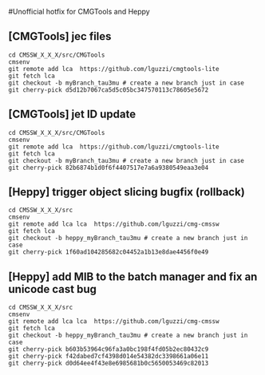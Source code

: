 #Unofficial hotfix for CMGTools and Heppy
## [CMGTools] jec files
```
cd CMSSW_X_X_X/src/CMGTools
cmsenv
git remote add lca	https://github.com/lguzzi/cmgtools-lite
git fetch lca
git checkout -b myBranch_tau3mu # create a new branch just in case
git cherry-pick d5d12b7067ca5d5c05bc347570113c78605e5672
```
## [CMGTools] jet ID update
```
cd CMSSW_X_X_X/src/CMGTools
cmsenv
git remote add lca	https://github.com/lguzzi/cmgtools-lite
git fetch lca
git checkout -b myBranch_tau3mu # create a new branch just in case
git cherry-pick 82b6874b1d0f6f4407517e7a6a9380549eaa3e04
```

## [Heppy] trigger object slicing bugfix (rollback)
```
cd CMSSW_X_X_X/src
cmsenv
git remote add lca lca	https://github.com/lguzzi/cmg-cmssw
git fetch lca
git checkout -b heppy_myBranch_tau3mu # create a new branch just in case
git cherry-pick 1f60ad104285682c04452a1b13e8dae4456f0e49
```

## [Heppy] add MIB to the batch manager and fix an unicode cast bug 
```
cd CMSSW_X_X_X/src
cmsenv
git remote add lca lca	https://github.com/lguzzi/cmg-cmssw
git fetch lca
git checkout -b heppy_myBranch_tau3mu # create a new branch just in case
git cherry-pick b603b53964c96fa3a0bc198f4fd05b2ec80432c9
git cherry-pick f42dabed7cf4398d014e54382dc3398661a06e11
git cherry-pick d0d64ee4f43e8e6985681b0c5650053469c82013
```


